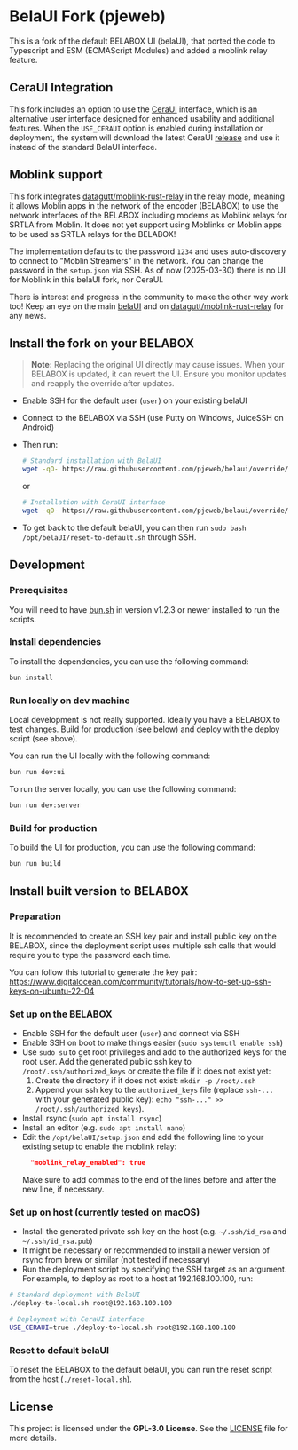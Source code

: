 # BelaUI Fork (pjeweb)

This is a fork of the default BELABOX UI (belaUI), that ported the code to Typescript and ESM (ECMAScript Modules) and
added a moblink relay feature.

## CeraUI Integration

This fork includes an option to use the [CeraUI](https://github.com/CERALIVE/CeraUI) interface, which is an alternative user interface designed for enhanced usability and additional features. When the `USE_CERAUI` option is enabled during installation or deployment, the system will download the latest CeraUI [release](https://github.com/CERALIVE/CeraUI/releases/latest) and use it instead of the standard BelaUI interface.


## Moblink support

This fork integrates [datagutt/moblink-rust-relay](https://github.com/datagutt/moblink-rust-relay) in the relay mode, meaning it allows Moblin apps in the network of the encoder (BELABOX) to use the network interfaces of the BELABOX including modems as Moblink relays for SRTLA from Moblin. It does not yet support using Moblinks or Moblin apps to be used as SRTLA relays for the BELABOX!

The implementation defaults to the password `1234` and uses auto-discovery to connect to "Moblin Streamers" in the network. You can change the password in the `setup.json` via SSH. As of now (2025-03-30) there is no UI for Moblink in this belaUI fork, nor CeraUI.

There is interest and progress in the community to make the other way work too! Keep an eye on the main [belaUI](https://github.com/BELABOX/belaUI/) and on [datagutt/moblink-rust-relay](https://github.com/datagutt/moblink-rust-relay) for any news.

## Install the fork on your BELABOX

> **Note:** Replacing the original UI directly may cause issues. When your BELABOX is updated, it can revert the UI. Ensure you monitor updates and reapply the override after updates.

- Enable SSH for the default user (`user`) on your existing belaUI
- Connect to the BELABOX via SSH (use Putty on Windows, JuiceSSH on Android)
- Then run:
  ```bash
  # Standard installation with BelaUI
  wget -qO- https://raw.githubusercontent.com/pjeweb/belaui/override/install.sh | bash
  ```
  or
  
  ```bash
  # Installation with CeraUI interface
  wget -qO- https://raw.githubusercontent.com/pjeweb/belaui/override/install.sh | USE_CERAUI=true bash
  ```
- To get back to the default belaUI, you can then run `sudo bash /opt/belaUI/reset-to-default.sh` through SSH.

## Development

### Prerequisites

You will need to have [bun.sh](https://bun.sh/docs/installation) in version v1.2.3 or newer installed to run the scripts.

### Install dependencies

To install the dependencies, you can use the following command:

```bash
bun install
```

### Run locally on dev machine

Local development is not really supported. Ideally you have a BELABOX to test changes. Build for production (see below) and deploy with the deploy script (see above).

You can run the UI locally with the following command:

```bash
bun run dev:ui
```

To run the server locally, you can use the following command:

```bash
bun run dev:server
```

### Build for production

To build the UI for production, you can use the following command:

```bash
bun run build
```

## Install built version to BELABOX

### Preparation

It is recommended to create an SSH key pair and install public key on the BELABOX, since the deployment script uses
multiple ssh calls that would require you to type the password each time.

You can follow this tutorial to generate the key
pair: https://www.digitalocean.com/community/tutorials/how-to-set-up-ssh-keys-on-ubuntu-22-04

### Set up on the BELABOX

- Enable SSH for the default user (`user`) and connect via SSH
- Enable SSH on boot to make things easier (`sudo systemctl enable ssh`)
- Use `sudo su` to get root privileges and add to the authorized keys for the root user.
  Add the generated public ssh key to `/root/.ssh/authorized_keys` or create the file if it does not exist yet:
    1) Create the directory if it does not exist: `mkdir -p /root/.ssh`
    2) Append your ssh key to the `authorized_keys` file (replace `ssh-...` with your generated public key):
       `echo "ssh-..." >> /root/.ssh/authorized_keys`).
- Install rsync (`sudo apt install rsync`)
- Install an editor (e.g. `sudo apt install nano`)
- Edit the `/opt/belaUI/setup.json` and add the following line to your existing setup to enable the moblink relay:
    ```json
      "moblink_relay_enabled": true
    ```
  Make sure to add commas to the end of the lines before and after the new line, if necessary.

### Set up on host (currently tested on macOS)

- Install the generated private ssh key on the host (e.g. `~/.ssh/id_rsa` and `~/.ssh/id_rsa.pub`)
- It might be necessary or recommended to install a newer version of rsync from brew or similar (not tested if
  necessary)
- Run the deployment script by specifying the SSH target as an argument. For example, to deploy as root to a host at 192.168.100.100, run:

```bash
# Standard deployment with BelaUI
./deploy-to-local.sh root@192.168.100.100

# Deployment with CeraUI interface
USE_CERAUI=true ./deploy-to-local.sh root@192.168.100.100
```

### Reset to default belaUI

To reset the BELABOX to the default belaUI, you can run the reset script from the host (`./reset-local.sh`).

## License

This project is licensed under the **GPL-3.0 License**. See the [LICENSE](LICENSE) file for more details.
